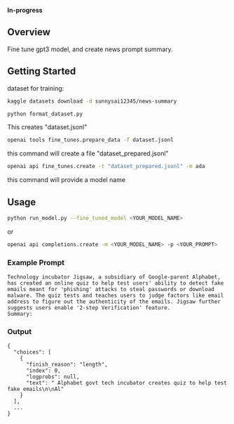 
**In-progress**

## Overview

Fine tune gpt3 model, and create news prompt summary.


## Getting Started

dataset for training:
```bash
kaggle datasets download -d sunnysai12345/news-summary
```

```bash
python format_dataset.py
```
This creates "dataset.jsonl"

```bash
openai tools fine_tunes.prepare_data -f dataset.jsonl
```
this command will create a file "dataset_prepared.jsonl"

```bash
openai api fine_tunes.create -t "dataset_prepared.jsonl" -m ada
```
this command will provide a model name

## Usage

```bash
python run_model.py --fine_tuned_model <YOUR_MODEL_NAME>
```
or 
```bash
openai api completions.create -m <YOUR_MODEL_NAME> -p <YOUR_PROMPT>
```

### Example Prompt
```text
Technology incubator Jigsaw, a subsidiary of Google-parent Alphabet, has created an online quiz to help test users' ability to detect fake emails meant for 'phishing' attacks to steal passwords or download malware. The quiz tests and teaches users to judge factors like email address to figure out the authenticity of the emails. Jigsaw further suggests users enable '2-step Verification' feature.
Summary:
```
### Output 
```text
{
  "choices": [
    {
      "finish_reason": "length",
      "index": 0,
      "logprobs": null,
      "text": " Alphabet govt tech incubator creates quiz to help test fake emails\n\nAl"
    }
  ],
  ...
}
```


